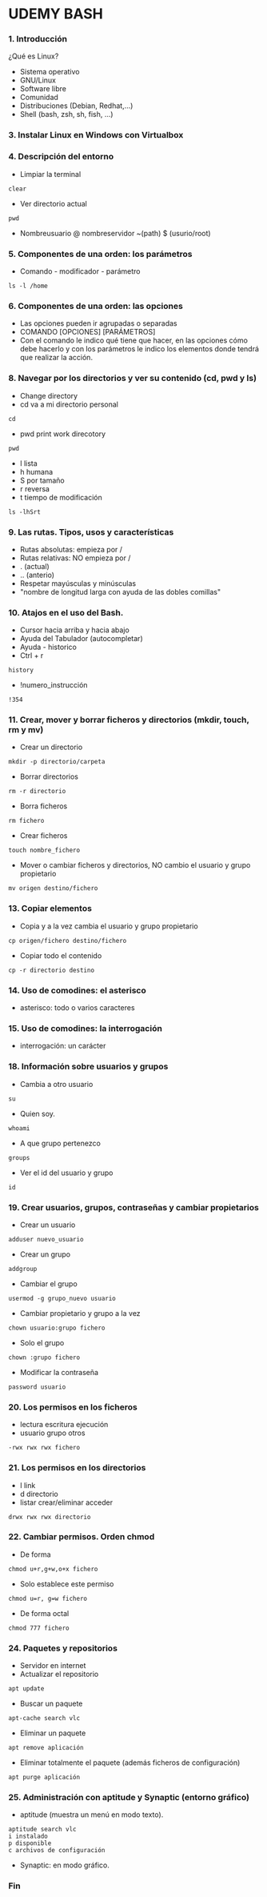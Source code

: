 # UDEMY BASH
### 1. Introducción
¿Qué es Linux?
- Sistema operativo
- GNU/Linux
- Software libre
- Comunidad
- Distribuciones (Debian, Redhat,...)
- Shell (bash, zsh, sh, fish, ...)

### 3. Instalar Linux en Windows con Virtualbox
### 4. Descripción del entorno
- Limpiar la terminal
```
clear
```
- Ver directorio actual
```
pwd
```
- Nombreusuario @ nombreservidor ~(path) $ (usurio/root)
### 5. Componentes de una orden: los parámetros
- Comando - modificador - parámetro
```
ls -l /home
```
### 6. Componentes de una orden: las opciones
- Las opciones pueden ir agrupadas o separadas
- COMANDO [OPCIONES] [PARÁMETROS]
- Con el comando le indico qué tiene que hacer, en las opciones cómo debe hacerlo y con los parámetros le indico los elementos donde tendrá que realizar la acción.

### 8. Navegar por los directorios y ver su contenido (cd, pwd y ls)
- Change directory
- cd va a mi directorio personal
```
cd
```
- pwd  print work direcotory
```
pwd
```
- l lista
- h humana
- S por tamaño
- r reversa
- t tiempo de modificación
```
ls -lhSrt
```
### 9. Las rutas. Tipos, usos y características
- Rutas absolutas: empieza por /
- Rutas relativas: NO empieza por /
- . (actual)
- .. (anterio)
- Respetar mayúsculas y minúsculas
- "nombre de longitud larga con ayuda de las dobles comillas"
### 10. Atajos en el uso del Bash.
- Cursor hacia arriba y hacia abajo
- Ayuda del Tabulador (autocompletar)
- Ayuda - historico
- Ctrl + r
```
history
```
-  !numero_instrucción
```
!354
```
### 11. Crear, mover y borrar ficheros y directorios (mkdir, touch, rm y mv)
- Crear un directorio
```
mkdir -p directorio/carpeta
```
- Borrar directorios
```
rm -r directorio
```
- Borra ficheros
```
rm fichero
```
- Crear ficheros
```
touch nombre_fichero
```
- Mover o cambiar ficheros y directorios, NO cambio el usuario y grupo propietario
```
mv origen destino/fichero
```
### 13. Copiar elementos
- Copia y a la vez cambia el usuario y grupo propietario
```
cp origen/fichero destino/fichero
```
- Copiar todo el contenido
```
cp -r directorio destino
```
### 14. Uso de comodines: el asterisco
- asterisco: todo o varios caracteres
### 15. Uso de comodines: la interrogación
- interrogación: un carácter
### 18. Información sobre usuarios y grupos
- Cambia a otro usuario
```
su
```
- Quien soy.
```
whoami
````
- A que grupo pertenezco
```
groups
```
- Ver el id del usuario y grupo
```
id
```

### 19. Crear usuarios, grupos, contraseñas y cambiar propietarios
- Crear un usuario
```
adduser nuevo_usuario
```
- Crear un grupo
```
addgroup
```
- Cambiar el grupo
```
usermod -g grupo_nuevo usuario
```
- Cambiar propietario y grupo a la vez
```
chown usuario:grupo fichero
```
- Solo el grupo
```
chown :grupo fichero
```
- Modificar la contraseña
```
password usuario
```
### 20. Los permisos en los ficheros
- lectura escritura ejecución
- usuario grupo otros
```
-rwx rwx rwx fichero
```
### 21. Los permisos en los directorios
- l link
- d directorio
- listar crear/eliminar acceder
```
drwx rwx rwx directorio
```
### 22. Cambiar permisos. Orden chmod
- De forma
```
chmod u+r,g+w,o+x fichero
```
- Solo establece este permiso
```
chmod u=r, g=w fichero
```
- De forma octal
```
chmod 777 fichero
```
### 24. Paquetes y repositorios
- Servidor en internet
- Actualizar el repositorio
```
apt update
```
- Buscar un paquete
```
apt-cache search vlc
```
- Eliminar un paquete
```
apt remove aplicación
```
- Eliminar totalmente el paquete (además ficheros de configuración)
```
apt purge aplicación
```
### 25. Administración con aptitude y Synaptic (entorno gráfico)
- aptitude (muestra un menú en modo texto).
```
aptitude search vlc
i instalado
p disponible
c archivos de configuración
```
- Synaptic: en modo gráfico.
### Fin
